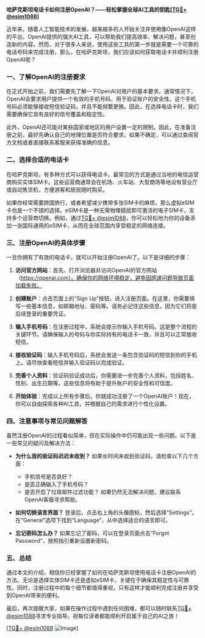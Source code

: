 **哈萨克斯坦电话卡如何注册OpenAI？——轻松掌握全球AI工具的钥匙[[TG💪+ @esim1088](https://t.me/s/esim1088)]**

近年来，随着人工智能技术的发展，越来越多的人开始关注并使用像OpenAI这样的平台。OpenAI提供的强大AI工具，可以帮助我们提高效率、解决问题，甚至创造新的内容。然而，对于很多人来说，使用这些工具的第一步就是需要一个可靠的电话号码来完成注册。那么，在哈萨克斯坦，我们应该如何获取电话卡并顺利注册OpenAI呢？

### 一、了解OpenAI的注册要求

在正式开始之前，我们需要先了解一下OpenAI对用户的基本要求。通常情况下，OpenAI会要求用户提供一个有效的手机号码，用于验证账户的安全性。这个手机号码必须能够接收短信验证码，并且不能频繁更换。因此，在选择电话卡时，我们需要确保它具有良好的信号覆盖和稳定性。

此外，OpenAI还可能对某些国家或地区的用户设置一定的限制。因此，在准备注册之前，最好先确认自己的地理位置是否符合要求。如果不确定，可以通过查阅官方文档或者直接联系客服来获得准确的信息。

### 二、选择合适的电话卡

在哈萨克斯坦，有多种方式可以获得电话卡。最常见的方式是通过当地的电信运营商购买实体SIM卡。这些运营商通常会在机场、火车站、大型商场等地设有营业厅或自动售货机，方便游客和居民随时购买。

如果你经常需要跨国旅行，或者希望减少携带多张SIM卡的麻烦，那么虚拟eSIM卡也是一个不错的选择。eSIM卡是一种无需物理插拔即可激活的电子SIM卡，支持多个运营商切换。例如，通过[TG💪+ @esim1088](https://t.me/s/esim1088)，你可以轻松地为你的设备添加一张国际通用的eSIM卡，从而在全球范围内享受稳定的网络连接。

### 三、注册OpenAI的具体步骤

一旦你拥有了有效的电话卡，就可以开始注册OpenAI了。以下是详细的步骤：

1. **访问官方网站**：首先，打开浏览器并访问OpenAI的官方网站（https://openai.com）。确保你的网络环境稳定，避免因网速问题导致页面加载失败。
   
2. **创建账户**：点击页面上的“Sign Up”按钮，进入注册页面。在这里，你需要填写一些基本信息，如邮箱地址、密码等。请务必记住这些信息，因为它们将是后续登录的重要凭证。

3. **输入手机号码**：在注册过程中，系统会提示你输入手机号码。这是整个流程的关键环节。请确保输入的号码与你实际持有的电话卡一致，并且可以正常接收短信。

4. **接收验证码**：输入手机号码后，系统会发送一条包含验证码的短信到你的手机上。请尽快查看短信并输入验证码以完成验证。

5. **完善个人资料**：验证码验证成功后，你需要进一步完善个人资料，包括姓名、性别、出生日期等。这些信息将有助于提升账户的安全性和可信度。

6. **开始体验**：完成以上所有步骤后，你就成功注册了一个OpenAI账户！现在，你可以自由探索各种AI工具，并根据自己的需求进行个性化设置。

### 四、注意事项与常见问题解答

虽然注册OpenAI的过程看似简单，但在实际操作中仍可能出现一些问题。以下是一些常见的疑问及解决方法：

- **为什么我的验证码迟迟未收到？**
  如果长时间未收到验证码，请检查以下几个方面：
  - 手机信号是否良好？
  - 是否正确输入了手机号码？
  - 是否开启了垃圾邮件过滤功能？
  如果仍然无法解决问题，建议联系OpenAI客服寻求帮助。

- **如何切换语言界面？**
  登录后，点击右上角的头像图标，然后选择“Settings”。在“General”选项下找到“Language”，从中选择适合的语言即可。

- **忘记密码怎么办？**
  如果忘记了密码，可以在登录页面点击“Forgot Password”，按照指引重新设置新密码。

### 五、总结

通过本文的介绍，相信你已经掌握了如何在哈萨克斯坦使用电话卡注册OpenAI的方法。无论是选择实体SIM卡还是虚拟eSIM卡，关键在于确保其稳定性与可靠性。同时，注册过程中的每个细节都值得重视，只有这样才能顺利完成注册并享受到OpenAI带来的便利。

最后，再次提醒大家，如果在操作过程中遇到任何困难，都可以随时联系[TG💪+ @esim1088](https://t.me/s/esim1088)寻求专业指导。祝每位读者都能顺利开启属于自己的AI之旅！

[[TG💪+ @esim1088](https://t.me/s/esim1088) ![Image](https://i.postimg.cc/4NQfJmqS/Snipaste-2025-05-13-00-14-12.png)]